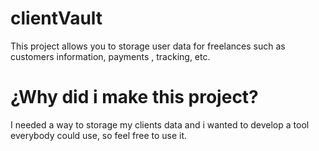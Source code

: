 # clientVault
This project allows you to storage user data for freelances such as customers information, payments , tracking, etc.
# ¿Why did i make this project?
I needed a way to storage my clients data and i wanted to develop a tool everybody could use, so feel free to use it.
